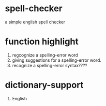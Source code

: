 # spell-checker
a simple english spell checker

# function highlight
1. regcognize a spelling-error word
2. giving suggestions for a spelling-error word.
3. recognize a spelling-error syntax????

# dictionary-support
1. English 
